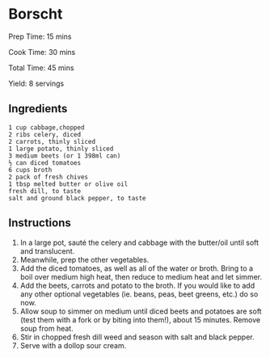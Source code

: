 # Borscht

Prep Time: 15 mins

Cook Time: 30 mins

Total Time: 45 mins

Yield: 8 servings

## Ingredients

    1 cup cabbage,chopped
    2 ribs celery, diced
    2 carrots, thinly sliced
    1 large potato, thinly sliced
    3 medium beets (or 1 398ml can)
    ½ can diced tomatoes
    6 cups broth
    2 pack of fresh chives
    1 tbsp melted butter or olive oil
    fresh dill, to taste
    salt and ground black pepper, to taste
    
## Instructions

1. In a large pot, sauté the celery and cabbage with the butter/oil until soft and translucent.
2. Meanwhile, prep the other vegetables. 
3. Add the diced tomatoes, as well as all of the water or broth. Bring to a boil over medium high heat, then reduce to medium heat and let simmer.
4. Add the beets, carrots and potato to the broth. If you would like to add any other optional vegetables (ie. beans, peas, beet greens, etc.) do so now.
5. Allow soup to simmer on medium until diced beets and potatoes are soft (test them with a fork or by biting into them!), about 15 minutes. Remove soup from heat.
6. Stir in chopped fresh dill weed and season with salt and black pepper.
7. Serve with a dollop sour cream.


